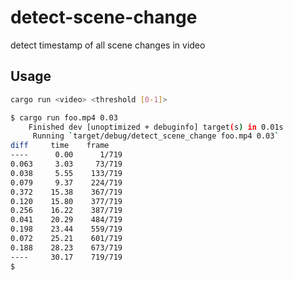 # detect-scene-change

detect timestamp of all scene changes in video

## Usage

```bash
cargo run <video> <threshold [0-1]>
```

```bash
$ cargo run foo.mp4 0.03
    Finished dev [unoptimized + debuginfo] target(s) in 0.01s
     Running `target/debug/detect_scene_change foo.mp4 0.03`
diff     time    frame
----      0.00      1/719
0.063     3.03     73/719
0.038     5.55    133/719
0.079     9.37    224/719
0.372    15.38    367/719
0.120    15.80    377/719
0.256    16.22    387/719
0.041    20.29    484/719
0.198    23.44    559/719
0.072    25.21    601/719
0.188    28.23    673/719
----     30.17    719/719
$
```
